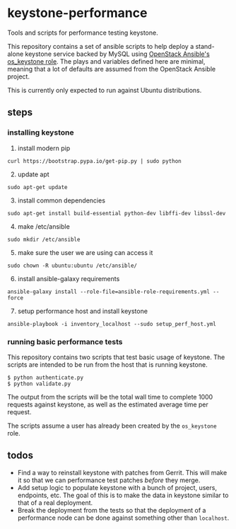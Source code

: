 # keystone-performance
Tools and scripts for performance testing keystone.

This repository contains a set of ansible scripts to help deploy a stand-alone
keystone service backed by MySQL using [OpenStack Ansible's os_keystone
role](https://github.com/openstack/openstack-ansible-os_keystone). The plays
and variables defined here are minimal, meaning that a lot of defaults are
assumed from the OpenStack Ansible project.

This is currently only expected to run against Ubuntu distributions.

## steps

### installing keystone

1. install modern pip

  `curl https://bootstrap.pypa.io/get-pip.py | sudo python`

2. update apt

  `sudo apt-get update`

3. install common dependencies

  `sudo apt-get install build-essential python-dev libffi-dev libssl-dev`

4. make /etc/ansible

  `sudo mkdir /etc/ansible`

5. make sure the user we are using can access it

  `sudo chown -R ubuntu:ubuntu /etc/ansible/`

6. install ansible-galaxy requirements

  `ansible-galaxy install --role-file=ansible-role-requirements.yml --force`

7. setup performance host and install keystone

  `ansible-playbook -i inventory_localhost --sudo setup_perf_host.yml`

### running basic performance tests

This repository contains two scripts that test basic usage of keystone. The
scripts are intended to be run from the host that is running keystone.

```
$ python authenticate.py
$ python validate.py
```

The output from the scripts will be the total wall time to complete 1000
requests against keystone, as well as the estimated average time per request.

The scripts assume a user has already been created by the `os_keystone` role.

## todos

* Find a way to reinstall keystone with patches from Gerrit. This will make it
  so that we can performance test patches *before* they merge.
* Add setup logic to populate keystone with a bunch of project, users,
  endpoints, etc. The goal of this is to make the data in keystone similar to
  that of a real deployment.
* Break the deployment from the tests so that the deployment of a performance
  node can be done against something other than `localhost`.

